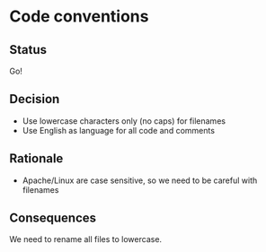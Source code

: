 ﻿# Code conventions

## Status

Go!

## Decision

- Use lowercase characters only (no caps) for filenames
- Use English as language for all code and comments

## Rationale

- Apache/Linux are case sensitive, so we need to be careful with filenames

## Consequences

We need to rename all files to lowercase.
